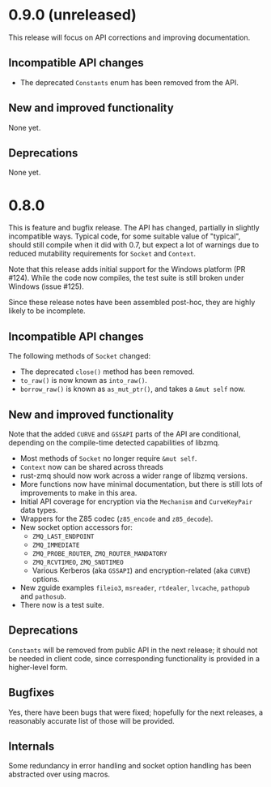 # 0.9.0 (unreleased)

This release will focus on API corrections and improving
documentation.

## Incompatible API changes

- The deprecated `Constants` enum has been removed from the API.

## New and improved functionality

None yet.

## Deprecations

None yet.

# 0.8.0

This is feature and bugfix release. The API has changed, partially in
slightly incompatible ways. Typical code, for some suitable value of
"typical", should still compile when it did with 0.7, but expect a lot
of warnings due to reduced mutability requirements for `Socket` and
`Context`.

Note that this release adds initial support for the Windows platform
(PR #124). While the code now compiles, the test suite is still broken
under Windows (issue #125).

Since these release notes have been assembled post-hoc, they are
highly likely to be incomplete.

## Incompatible API changes

The following methods of `Socket` changed:

- The deprecated `close()` method has been removed.
- `to_raw()` is now known as `into_raw()`.
- `borrow_raw()` is known as `as_mut_ptr()`, and takes a `&mut self`
  now.

## New and improved functionality

Note that the added `CURVE` and `GSSAPI` parts of the API are
conditional, depending on the compile-time detected capabilities of
libzmq.

- Most methods of `Socket` no longer require `&mut self`.
- `Context` now can be shared across threads
- rust-zmq should now work across a wider range of libzmq versions.
- More functions now have minimal documentation, but there is still
  lots of improvements to make in this area.
- Initial API coverage for encryption via the `Mechanism` and
  `CurveKeyPair` data types.
- Wrappers for the Z85 codec (`z85_encode` and `z85_decode`).
- New socket option accessors for:
  - `ZMQ_LAST_ENDPOINT`
  - `ZMQ_IMMEDIATE`
  - `ZMQ_PROBE_ROUTER`, `ZMQ_ROUTER_MANDATORY`
  - `ZMQ_RCVTIMEO`, `ZMQ_SNDTIMEO`
  - Various Kerberos (aka `GSSAPI`) and encryption-related (aka
    `CURVE`) options.
- New zguide examples `fileio3`, `msreader`, `rtdealer`, `lvcache`,
  `pathopub` and `pathosub`.
- There now is a test suite.

## Deprecations

`Constants` will be removed from public API in the next release; it
should not be needed in client code, since corresponding functionality
is provided in a higher-level form.

## Bugfixes

Yes, there have been bugs that were fixed; hopefully for the next
releases, a reasonably accurate list of those will be provided.

## Internals

Some redundancy in error handling and socket option handling has been
abstracted over using macros.

